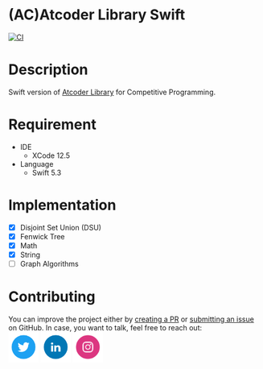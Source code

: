 # (AC)Atcoder Library Swift
[![CI](https://github.com/codersanjeev/atcoder-library-swift/actions/workflows/swift.yml/badge.svg?branch=main)](https://github.com/codersanjeev/atcoder-library-swift/actions/workflows/swift.yml)

# Description
Swift version of [Atcoder Library](https://github.com/atcoder/ac-library) for Competitive Programming.

# Requirement
- IDE
    - XCode 12.5
- Language
    - Swift 5.3

# Implementation
- [x] Disjoint Set Union (DSU)
- [x] Fenwick Tree
- [x] Math
- [x] String
- [ ] Graph Algorithms

# Contributing
You can improve the project either by [creating a PR](https://github.com/codersanjeev/atcoder-library-swift/compare) or [submitting an issue](https://github.com/codersanjeev/atcoder-swift-library/issues/new) on GitHub. In case, you want to talk, feel free to reach out:\
<a href="https://twitter.com/codersanjeev"><img src="https://github.com/aritraroy/social-icons/blob/master/twitter-icon.png?raw=true" width="60"></a>
<a href="https://linkedin.com/in/codersanjeev"><img src="https://github.com/aritraroy/social-icons/blob/master/linkedin-icon.png?raw=true" width="60"></a>
<a href="https://instagram.com/codersanjeev"><img src="https://github.com/aritraroy/social-icons/blob/master/instagram-icon.png?raw=true" width="60"></a>
